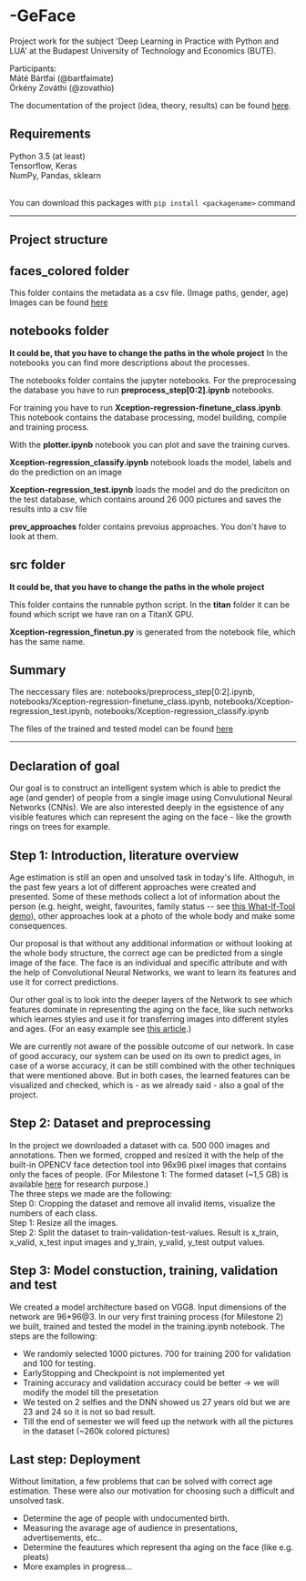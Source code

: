 # -GeFace
Project work for the subject 'Deep Learning in Practice with Python and LUA' at the Budapest University of Technology and Economics (BUTE).

Participants:
<br>Máté Bártfai (@bartfaimate)
<br>Örkény Zováthi (@zovathio)

The documentation of the project (idea, theory, results) can be found [here](https://github.com/bartfaimate/GeFace/blob/master/GeFace_paper.pdf).

## Requirements
Python 3.5 (at least)<br>
Tensorflow, Keras<br>
NumPy, Pandas, sklearn<br><br>

You can download this packages with `pip install <packagename>` command

--------------------------------------------------------------------------------------------

## Project structure

## faces_colored folder

This folder contains the metadata as a csv file. (Image paths, gender, age)
Images can be found [here](https://drive.google.com/open?id=14I8YEH0egjkkbrpaBIAcQuoM9cGHVUoH)



## notebooks folder


**It could be, that you have to change the paths in the whole project**
In the notebooks you can find more descriptions about the processes.

The notebooks folder contains the jupyter notebooks. 
For the preprocessing the database you have to run **preprocess_step\[0:2\].ipynb** notebooks.

For training you have to run **Xception-regression-finetune_class.ipynb**. This notebook contains the database processing, model building, compile and training process.

With the **plotter.ipynb** notebook you can plot and save the training curves.

**Xception-regression_classify.ipynb** notebook loads the model, labels and do the prediction on an image 

**Xception-regression_test.ipynb** loads the model and do the prediciton on the test database, which contains around 26 000 pictures and saves the results into a csv file

**prev_approaches** folder contains prevoius approaches. You don't have to look at them.


## src folder
**It could be, that you have to change the paths in the whole project**

This folder contains the runnable python script. In the **titan** folder it can be found which script we have ran on a TitanX GPU.

**Xception-regression_finetun.py** is generated from the notebook file, which has the same name.


## Summary

The neccessary files are: notebooks/preprocess_step\[0:2\].ipynb, notebooks/Xception-regression-finetune_class.ipynb, notebooks/Xception-regression_test.ipynb, notebooks/Xception-regression_classify.ipynb

The files of the trained and tested model can be found [here](https://drive.google.com/open?id=1NVvmUBpyR1OPnH60hpmrJhwDWaTz7PPG)

-------------------------------------------------------------------------------------------------------------------


## Declaration of goal
Our goal is to construct an intelligent system which is able to predict the age (and gender) of people from a single image using Convulutional Neural Networks (CNNs). We are also interested deeply in the egsistence of any visible features which can represent the aging on the face - like the growth rings on trees for example.

## Step 1: Introduction, literature overview
Age estimation is still an open and unsolved task in today's life. Althoguh, in the past few years a lot of different approaches were created and presented. Some of these methods collect a lot of information about the person (e.g. height, weight, favourites, family status -- see [this What-If-Tool demo](https://pair-code.github.io/what-if-tool/age.html)), other approaches look at a photo of the whole body and make some consequences. 

Our proposal is that without any additional information or without looking at the whole body structure, the correct age can be predicted from a single image of the face. The face is an individual and specific attribute and with the help of Convolutional Neural Networks, we want to learn its features and use it for correct predictions. 

Our other goal is to look into the deeper layers of the Network to see which features dominate in representing the aging on the face, like such networks which learnes styles and use it for transferring images into different styles and ages. (For an easy example see  [this article](https://medium.com/tensorflow/neural-style-transfer-creating-art-with-deep-learning-using-tf-keras-and-eager-execution-7d541ac31398).)

We are currently not aware of the possible outcome of our network. In case of good accuracy, our system can be used on its own to predict ages, in case of a worse accuracy, it can be still combined with the other techniques that were mentioned above. But in both cases, the learned features can be visualized and checked, which is - as we already said - also a goal of the project.

## Step 2: Dataset and preprocessing
In the project we downloaded a dataset with ca. 500 000 images and annotations. Then we formed, cropped and resized it with the help of the built-in OPENCV face detection tool into 96x96 pixel images that contains only the faces of people. (For Milestone 1: The formed dataset (~1,5 GB) is available [here](https://drive.google.com/open?id=14I8YEH0egjkkbrpaBIAcQuoM9cGHVUoH) for research purpose.)
<br> The three steps we made are the following:<br>
Step 0: Cropping the dataset and remove all invalid items, visualize the numbers of each class.<br>
Step 1: Resize all the images.<br>
Step 2: Split the dataset to train-validation-test-values. Result is x_train, x_valid, x_test input images and y_train, y_valid, y_test output values.

## Step 3: Model constuction, training, validation and test
We created a model architecture based on VGG8. Input dimensions of the network are 96*96@3. In our very first training process (for Milestone 2) we built, trained and tested the model in the training.ipynb notebook.
The steps are the following:
* We randomly selected 1000 pictures. 700 for training 200 for validation and 100 for testing. 
* EarlyStopping and Checkpoint is not implemented yet
* Training accuracy and validation accuracy could be better -> we will modify the model till the presetation
* We tested on 2 selfies and the DNN showed us 27 years old but we are 23 and 24 so it is not so bad result.
* Till the end of semester we will feed up the network with all the pictures in the dataset (~260k colored pictures)

## Last step: Deployment
Without limitation, a few problems that can be solved with correct age estimation. These were also our motivation for choosing such a difficult and unsolved task.

* Determine the age of people with undocumented birth.
* Measuring the avarage age of audience in presentations, advertisements, etc..
* Determine the feautures which represent tha aging on the face (like e.g. pleats)
* More examples in progress...
